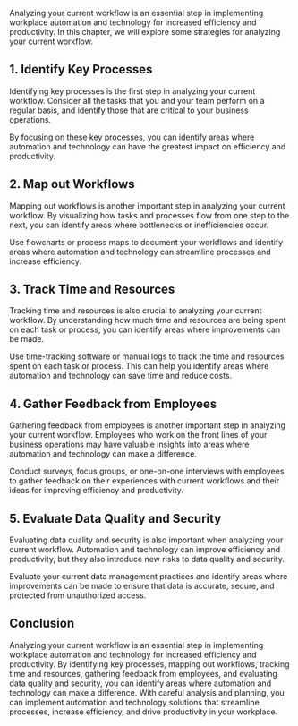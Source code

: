
Analyzing your current workflow is an essential step in implementing workplace automation and technology for increased efficiency and productivity. In this chapter, we will explore some strategies for analyzing your current workflow.

1\. Identify Key Processes
-------------------------

Identifying key processes is the first step in analyzing your current workflow. Consider all the tasks that you and your team perform on a regular basis, and identify those that are critical to your business operations.

By focusing on these key processes, you can identify areas where automation and technology can have the greatest impact on efficiency and productivity.

2\. Map out Workflows
--------------------

Mapping out workflows is another important step in analyzing your current workflow. By visualizing how tasks and processes flow from one step to the next, you can identify areas where bottlenecks or inefficiencies occur.

Use flowcharts or process maps to document your workflows and identify areas where automation and technology can streamline processes and increase efficiency.

3\. Track Time and Resources
---------------------------

Tracking time and resources is also crucial to analyzing your current workflow. By understanding how much time and resources are being spent on each task or process, you can identify areas where improvements can be made.

Use time-tracking software or manual logs to track the time and resources spent on each task or process. This can help you identify areas where automation and technology can save time and reduce costs.

4\. Gather Feedback from Employees
---------------------------------

Gathering feedback from employees is another important step in analyzing your current workflow. Employees who work on the front lines of your business operations may have valuable insights into areas where automation and technology can make a difference.

Conduct surveys, focus groups, or one-on-one interviews with employees to gather feedback on their experiences with current workflows and their ideas for improving efficiency and productivity.

5\. Evaluate Data Quality and Security
-------------------------------------

Evaluating data quality and security is also important when analyzing your current workflow. Automation and technology can improve efficiency and productivity, but they also introduce new risks to data quality and security.

Evaluate your current data management practices and identify areas where improvements can be made to ensure that data is accurate, secure, and protected from unauthorized access.

Conclusion
----------

Analyzing your current workflow is an essential step in implementing workplace automation and technology for increased efficiency and productivity. By identifying key processes, mapping out workflows, tracking time and resources, gathering feedback from employees, and evaluating data quality and security, you can identify areas where automation and technology can make a difference. With careful analysis and planning, you can implement automation and technology solutions that streamline processes, increase efficiency, and drive productivity in your workplace.
